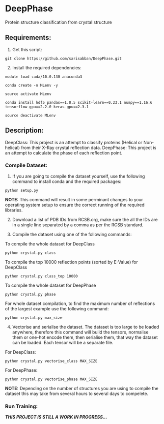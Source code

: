 # DeepPhase
 Protein structure classification from crystal structure

## Requirements:
1. Get this script:

`git clone https://github.com/sarisabban/DeepPhase.git`

2. Install the required dependencies:

`module load cuda/10.0.130 anaconda3`

`conda create -n MLenv -y`

`source activate MLenv`

`conda install hdf5 pandas==1.0.5 scikit-learn==0.23.1 numpy==1.16.6 tensorflow-gpu==2.2.0 keras-gpu==2.3.1`

`source deactivate MLenv`

## Description:
DeepClass: This project is an attempt to classify proteins (Helical or Non-helical) from their X-Ray crystal reflection data.
DeepPhase: This project is an attempt to calculate the phase of each reflection point.

### Compile Dataset:
1. If you are going to compile the dataset yourself, use the following command to install conda and the required packages:

`python setup.py`

**NOTE:** This command will result in some perminant changes to your operating system setup to ensure the correct running of the required libraries.

2. Download a list of PDB IDs from RCSB.org, make sure the all the IDs are in a single line separated by a comma as per the RCSB standard.

3. Compile the dataset using one of the following commands:

To compile the whole dataset for DeepClass

`python crystal.py class`

To compile the top 10000 reflection points (sorted by E-Value) for DeepClass

`python crystal.py class_top 10000`

To compile the whole dataset for DeepPhase

`python crystal.py phase`

For whole dataset compilation, to find the maximum number of reflections of the largest example use the following command:

`python crystal.py max_size`

4. Vectorise and serialise the dataset. The dataset is too large to be loaded anywhere, therefore this command will build the tensors, normalise them or one-hot encode them, then serialise them, that way the dataset can be loaded. Each tensor will be a separate file.

For DeepClass:

`python crystal.py vectorise_class MAX_SIZE`

For DeepPhase:

`python crystal.py vectorise_phase MAX_SIZE`

**NOTE:** Depending on the number of structures you are using to compile the dataset this may take from several hours to several days to compelete.

### Run Training:

***THIS PROJECT IS STILL A WORK IN PROGRESS...***
